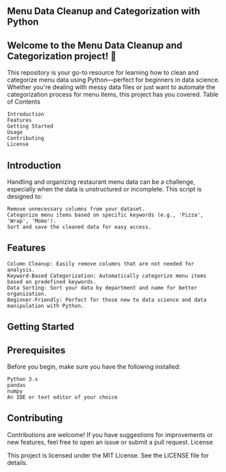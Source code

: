 ## Menu Data Cleanup and Categorization with Python

## Welcome to the Menu Data Cleanup and Categorization project! 🎉

This repository is your go-to resource for learning how to clean and categorize menu data using Python—perfect for beginners in data science. Whether you're dealing with messy data files or just want to automate the categorization process for menu items, this project has you covered.
Table of Contents

    Introduction
    Features
    Getting Started
    Usage
    Contributing
    License

## Introduction

Handling and organizing restaurant menu data can be a challenge, especially when the data is unstructured or incomplete. This script is designed to:

    Remove unnecessary columns from your dataset.
    Categorize menu items based on specific keywords (e.g., 'Pizza', 'Wrap', 'Momo').
    Sort and save the cleaned data for easy access.

## Features

    Column Cleanup: Easily remove columns that are not needed for analysis.
    Keyword-Based Categorization: Automatically categorize menu items based on predefined keywords.
    Data Sorting: Sort your data by department and name for better organization.
    Beginner-Friendly: Perfect for those new to data science and data manipulation with Python.

## Getting Started

## Prerequisites

Before you begin, make sure you have the following installed:

    Python 3.x
    pandas
    numpy
    An IDE or text editor of your choice


## Contributing

Contributions are welcome! If you have suggestions for improvements or new features, feel free to open an issue or submit a pull request.
License

This project is licensed under the MIT License. See the LICENSE file for details.
